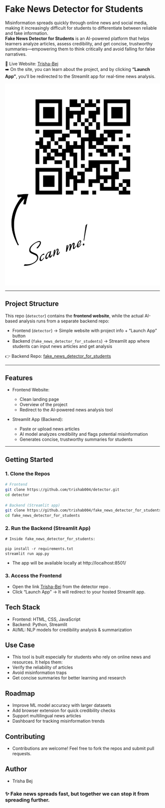# Fake News Detector for Students

Misinformation spreads quickly through online news and social media, making it increasingly difficult for students to differentiate between reliable and fake information.  
**Fake News Detector for Students** is an AI-powered platform that helps learners analyze articles, assess credibility, and get concise, trustworthy summaries—empowering them to think critically and avoid falling for false narratives.  

🔗 Live Website: [Trisha-Bej](https://rebrand.ly/Trisha-Bej)  
➡️ On the site, you can learn about the project, and by clicking **“Launch App”**, you’ll be redirected to the Streamlit app for real-time news analysis. 


![Scan to visit website](images/website_qr.png)


---

## Project Structure

This repo (`detector`) contains the **frontend website**, while the actual AI-based analysis runs from a separate backend repo:  

- Frontend (`detector`) → Simple website with project info + “Launch App” button  
- Backend (`fake_news_detector_for_students`) → Streamlit app where students can input news articles and get analysis  

👉 Backend Repo: [fake_news_detector_for_students](https://github.com/trishab004/fake_news_detector_for_students)  

---

## Features

- Frontend Website:
  - Clean landing page  
  - Overview of the project  
  - Redirect to the AI-powered news analysis tool  

- Streamlit App (Backend):
  - Paste or upload news articles  
  - AI model analyzes credibility and flags potential misinformation  
  - Generates concise, trustworthy summaries for students  

---

## Getting Started

### 1. Clone the Repos

```bash
# Frontend
git clone https://github.com/trishab004/detector.git
cd detector

# Backend (Streamlit app)
git clone https://github.com/trishab004/fake_news_detector_for_students.git
cd fake_news_detector_for_students
```

### 2. Run the Backend (Streamlit App)

```
# Inside fake_news_detector_for_students:

pip install -r requirements.txt
streamlit run app.py
```
- The app will be available locally at http://localhost:8501/

### 3. Access the Frontend

- Open the link [Trisha-Bej](https://rebrand.ly/Trisha-Bej) from the detector repo .
- Click “Launch App” → It will redirect to your hosted Streamlit app.

 
## Tech Stack

- Frontend: HTML, CSS, JavaScript
- Backend: Python, Streamlit
- AI/ML: NLP models for credibility analysis & summarization

## Use Case

- This tool is built especially for students who rely on online news and resources. It helps them:
- Verify the reliability of articles
- Avoid misinformation traps
- Get concise summaries for better learning and research

## Roadmap

- Improve ML model accuracy with larger datasets
-  Add browser extension for quick credibility checks
-  Support multilingual news articles
-  Dashboard for tracking misinformation trends

## Contributing

- Contributions are welcome! Feel free to fork the repos and submit pull requests.

## Author

- Trisha Bej

### ✨ Fake news spreads fast, but together we can stop it from spreading further.
